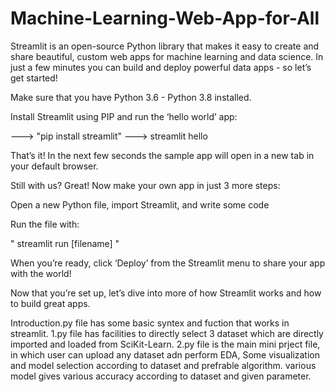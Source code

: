 # Machine-Learning-Web-App-for-All

Streamlit is an open-source Python library that makes it easy to create and share beautiful, custom web apps for machine learning and data science. In just a few minutes you can build and deploy powerful data apps - so let’s get started!

Make sure that you have Python 3.6 - Python 3.8 installed.

Install Streamlit using PIP and run the ‘hello world’ app:

---> "pip install streamlit"
---> streamlit hello

That’s it! In the next few seconds the sample app will open in a new tab in your default browser.

Still with us? Great! Now make your own app in just 3 more steps:

Open a new Python file, import Streamlit, and write some code

Run the file with:

" streamlit run [filename] "

When you’re ready, click ‘Deploy’ from the Streamlit menu to share your app with the world!

Now that you’re set up, let’s dive into more of how Streamlit works and how to build great apps.

Introduction.py file has some basic syntex and fuction that works in streamlit.
1.py file has facilities to directly select 3 dataset which are directly imported and loaded from SciKit-Learn.
2.py file is the main mini prject file, in which user can upload any dataset adn perform EDA, Some visualization and model selection according to dataset and prefrable algorithm. various model gives various accuracy according to dataset and given parameter.

